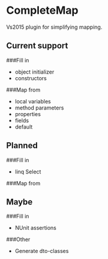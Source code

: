 # CompleteMap
Vs2015 plugin for simplifying mapping.

## Current support

###Fill in 
  * object initializer
  * constructors

###Map from
  * local variables
  * method parameters
  * properties
  * fields
  * default
  

## Planned

###Fill in 
  * linq Select

###Map from
  
## Maybe

###Fill in 
  * NUnit assertions

###Other
  * Generate dto-classes

